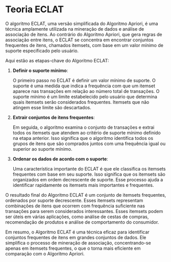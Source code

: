 # Teoria ECLAT

O algoritmo ECLAT, uma versão simplificada do Algoritmo Apriori, é uma técnica amplamente utilizada na mineração de dados e análise de associação de itens. Ao contrário do Algoritmo Apriori, que gera regras de associação entre itens, o ECLAT se concentra em encontrar conjuntos frequentes de itens, chamados itemsets, com base em um valor mínimo de suporte especificado pelo usuário.

Aqui estão as etapas-chave do Algoritmo ECLAT:

1. **Definir o suporte mínimo**:

   O primeiro passo no ECLAT é definir um valor mínimo de suporte. O suporte é uma medida que indica a frequência com que um itemset aparece nas transações em relação ao número total de transações. O suporte mínimo é um limite estabelecido pelo usuário que determina quais itemsets serão considerados frequentes. Itemsets que não atingem esse limite são descartados.

1. **Extrair conjuntos de itens frequentes**:

   Em seguida, o algoritmo examina o conjunto de transações e extrai todos os itemsets que atendem ao critério de suporte mínimo definido na etapa anterior. Isso significa que o algoritmo identifica todos os grupos de itens que são comprados juntos com uma frequência igual ou superior ao suporte mínimo.

1. **Ordenar os dados de acordo com o suporte**:

   Uma característica importante do ECLAT é que ele classifica os itemsets frequentes com base em seu suporte. Isso significa que os itemsets são organizados em ordem decrescente de suporte. Esse processo ajuda a identificar rapidamente os itemsets mais importantes e frequentes.

O resultado final do Algoritmo ECLAT é um conjunto de itemsets frequentes, ordenados por suporte decrescente. Esses itemsets representam combinações de itens que ocorrem com frequência suficiente nas transações para serem considerados interessantes. Esses itemsets podem ser úteis em várias aplicações, como análise de cestas de compras, recomendação de produtos e análise de comportamento do consumidor.

Em resumo, o Algoritmo ECLAT é uma técnica eficaz para identificar conjuntos frequentes de itens em grandes conjuntos de dados. Ele simplifica o processo de mineração de associação, concentrando-se apenas em itemsets frequentes, o que o torna mais eficiente em comparação com o Algoritmo Apriori.
